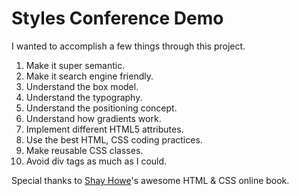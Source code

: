 # Styles Conference Demo #

I wanted to accomplish a few things through this project.

1. Make it super semantic.
2. Make it search engine friendly.
3. Understand the box model.
4. Understand the typography.
5. Understand the positioning concept.
6. Understand how gradients work.
7. Implement different HTML5 attributes.
8. Use the best HTML, CSS coding practices.
9. Make reusable CSS classes.
10. Avoid div tags as much as I could.

Special thanks to [Shay Howe](http://learn.shayhowe.com/)'s awesome HTML & CSS online book.
